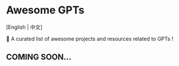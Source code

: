 # Awesome GPTs

[English | 中文]

💫 A curated list of awesome projects and resources related to GPTs !

## COMING SOON...
